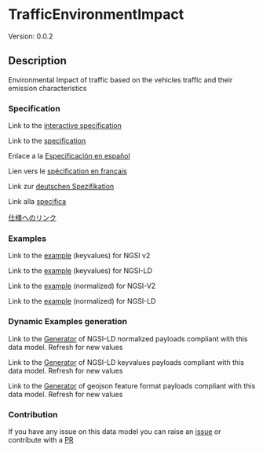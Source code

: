 # TrafficEnvironmentImpact
Version: 0.0.2

## Description 

Environmental Impact of traffic based on the vehicles traffic and their emission characteristics
### Specification

Link to the [interactive specification](https://swagger.lab.fiware.org/?url=https://smart-data-models.github.io/dataModel.Environment/TrafficEnvironmentImpact/swagger.yaml)

Link to the [specification](https://github.com/smart-data-models/dataModel.Environment/blob/master/TrafficEnvironmentImpact/doc/spec.md)

Enlace a la [Especificación en español](https://github.com/smart-data-models/dataModel.Environment/blob/master/TrafficEnvironmentImpact/doc/spec_ES.md)

Lien vers le [spécification en français](https://github.com/smart-data-models/dataModel.Environment/blob/master/TrafficEnvironmentImpact/doc/spec_FR.md)

Link zur [deutschen Spezifikation](https://github.com/smart-data-models/dataModel.Environment/blob/master/TrafficEnvironmentImpact/doc/spec_DE.md)

Link alla [specifica](https://github.com/smart-data-models/dataModel.Environment/blob/master/TrafficEnvironmentImpact/doc/spec_IT.md)

[仕様へのリンク](https://github.com/smart-data-models/dataModel.Environment/blob/master/TrafficEnvironmentImpact/doc/spec_JA.md)
### Examples

Link to the [example](https://smart-data-models.github.io/dataModel.Environment/TrafficEnvironmentImpact/examples/example.json) (keyvalues) for NGSI v2

Link to the [example](https://smart-data-models.github.io/dataModel.Environment/TrafficEnvironmentImpact/examples/example.jsonld) (keyvalues) for NGSI-LD

Link to the [example](https://smart-data-models.github.io/dataModel.Environment/TrafficEnvironmentImpact/examples/example-normalized.json) (normalized) for NGSI-V2

Link to the [example](https://smart-data-models.github.io/dataModel.Environment/TrafficEnvironmentImpact/examples/example-normalized.jsonld) (normalized) for NGSI-LD
### Dynamic Examples generation

Link to the [Generator](https://smartdatamodels.org/extra/ngsi-ld_generator.php?schemaUrl=https://raw.githubusercontent.com/smart-data-models/dataModel.Environment/master/TrafficEnvironmentImpact/schema.json&email=info@smartdatamodels.org) of NGSI-LD normalized payloads compliant with this data model. Refresh for new values

Link to the [Generator](https://smartdatamodels.org/extra/ngsi-ld_generator_keyvalues.php?schemaUrl=https://raw.githubusercontent.com/smart-data-models/dataModel.Environment/master/TrafficEnvironmentImpact/schema.json&email=info@smartdatamodels.org) of NGSI-LD keyvalues payloads compliant with this data model. Refresh for new values

Link to the [Generator](https://smartdatamodels.org/extra/geojson_features_generator.php?schemaUrl=https://raw.githubusercontent.com/smart-data-models/dataModel.Environment/master/TrafficEnvironmentImpact/schema.json&email=info@smartdatamodels.org) of geojson feature format payloads compliant with this data model. Refresh for new values
### Contribution

 If you have any issue on this data model you can raise an [issue](https://github.com/smart-data-models/dataModel.Environment/issues)  or contribute with a [PR](https://github.com/smart-data-models/dataModel.Environment/pulls)